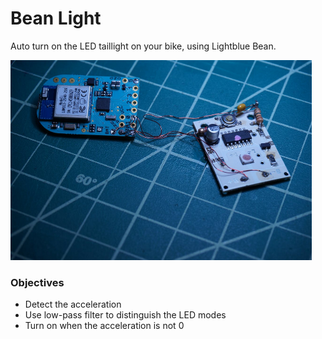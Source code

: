 # Bean Light

Auto turn on the LED taillight on your bike, using Lightblue Bean.

<img src="/BeanLight.png" alt="Original" height="320" />

### Objectives<br />
- Detect the acceleration <br />
- Use low-pass filter to distinguish the LED modes <br />
- Turn on when the acceleration is not 0 <br />


